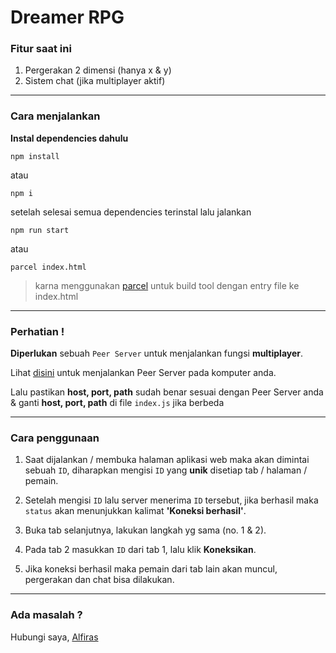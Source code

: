 # Dreamer RPG

### Fitur saat ini
1. Pergerakan 2 dimensi (hanya x & y)
2. Sistem chat (jika multiplayer aktif)

------------

### Cara menjalankan
**Instal dependencies dahulu**

`npm install`

atau

`npm i`

setelah selesai semua dependencies terinstal lalu jalankan 

`npm run start`

atau 

`parcel index.html`

> karna menggunakan [parcel](https://github.com/parcel-bundler/parcel) untuk build tool dengan entry file ke index.html

------------

###  Perhatian !

**Diperlukan** sebuah `Peer Server` untuk menjalankan fungsi **multiplayer**.

Lihat [disini](https://github.com/peers/peerjs-server) untuk menjalankan Peer Server pada komputer anda.

Lalu pastikan **host, port, path** sudah benar sesuai dengan Peer Server anda & ganti **host, port, path** di file `index.js` jika berbeda

------------

### Cara penggunaan

1. Saat dijalankan / membuka halaman aplikasi web maka akan dimintai sebuah `ID`, diharapkan mengisi `ID` yang **unik** disetiap tab / halaman / pemain.

2. Setelah mengisi `ID` lalu server menerima `ID` tersebut, jika berhasil maka `status` akan menunjukkan kalimat **'Koneksi berhasil'**.

3. Buka tab selanjutnya, lakukan langkah yg sama (no. 1 & 2).

4. Pada tab 2 masukkan `ID` dari tab 1, lalu klik **Koneksikan**.

5. Jika koneksi berhasil maka pemain dari tab lain akan muncul, pergerakan dan chat bisa dilakukan.

------------

### Ada masalah ?
Hubungi saya, [Alfiras](https://t.me/alfiras_b)